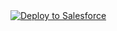 
<a href="https://githubsfdeploy.herokuapp.com/app/githubdeploy/OppAccConWrapperLWC/tree/SalesforcePoc">
  <img alt="Deploy to Salesforce"
       src="https://raw.githubusercontent.com/afawcett/githubsfdeploy/master/deploy.png">
</a>
<br/>

